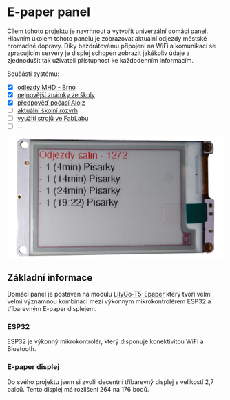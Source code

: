 # E-paper panel

Cílem tohoto projektu je navrhnout a vytvořit univerzální domácí panel. Hlavním úkolem tohoto panelu je zobrazovat aktuální odjezdy městské hromadné dopravy. Díky bezdrátovému připojení na WiFi a komunikací se zpracujícím servery je displej schopen zobrazit jakékoliv údaje a zjednodušit tak uživateli přístupnost ke každodenním informacím.

Součásti systému:

- [x] [odjezdy MHD - Brno](aplikace/mhd.md)
- [x] [nejnovější známky ze školy](aplikace/sol-znamky.md)
- [x] [předpověď počasí Alojz](aplikace/alojz.md)
- [ ] [aktuální školní rozvrh](aplikace/sol-rozvrh.md)
- [ ] [využití strojů ve FabLabu](aplikace/fablab.md)
- [ ] …

![demo](media/panel/ttgo-front.png)
## Základní informace

Domácí panel je postaven na modulu [LilyGo-T5-Epaper](https://github.com/Xinyuan-LilyGO/LilyGo-T5-Epaper-Series) který tvoří velmi velmi významnou kombinaci mezi výkonným mikrokontrolérem ESP32 a tříbarevným E-paper displejem.

### ESP32

ESP32 je výkonný mikrokontrolér, který disponuje konektivitou WiFi a Bluetooth.

### E-paper displej

Do svého projektu jsem si zvolil decentní tříbarevný displej s velikostí 2,7 palců. Tento displej má rozlišení 264 na 176 bodů.